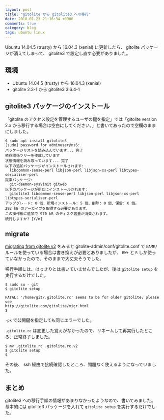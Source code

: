 ```yaml
---
layout: post
title: "gitolite から gitolite3 への移行"
date: 2018-01-23 21:16:34 +0900
comments: true
category: blog
tags: ubuntu linux
---
```

Ubuntu 14.04.5 (trusty) から 16.04.3 (xenial) に更新したら、 gitolite パッケージが消えてしまって、 gitolite3 で設定し直す必要がありました。

<!--more-->

## 環境

- Ubuntu 14.04.5 (trusty) から 16.04.3 (xenial)
- gitolite 2.3-1 から gitolite3 3.6.4-1

## gitolite3 パッケージのインストール

「gitolite のアクセス設定を管理するユーザの鍵を指定」では「gitolite version 2.x から移行する場合は空白にしてください。」と書いてあったので空欄のままにしました。

```console
$ sudo apt install gitolite3
[sudo] password for adminuser@ns6:
パッケージリストを読み込んでいます... 完了
依存関係ツリーを作成しています
状態情報を読み取っています... 完了
以下の追加パッケージがインストールされます:
  libcommon-sense-perl libjson-perl libjson-xs-perl libtypes-serialiser-perl
提案パッケージ:
  git-daemon-sysvinit gitweb
以下のパッケージが新たにインストールされます:
  gitolite3 libcommon-sense-perl libjson-perl libjson-xs-perl libtypes-serialiser-perl
アップグレード: 0 個、新規インストール: 5 個、削除: 0 個、保留: 0 個。
292 kB のアーカイブを取得する必要があります。
この操作後に追加で 970 kB のディスク容量が消費されます。
続行しますか? [Y/n]
```

## migrate

[migrating from gitolite v2](http://gitolite.com/gitolite/migr/index.html) をみると gitolite-admin/conf/gitolite.conf で `NAME/` ルールを使っている場合は書き換えが必要とありましたが、 `RW+` と `R` しか使っていなかったので、そのままで大丈夫そうでした。

移行手順には、はっきりとは書いていませんでしたが、後は `gitolite setup` を実行するだけでした。

```console
$ sudo su - git
$ gitolite setup

FATAL: '/home/git/.gitolite.rc' seems to be for older gitolite; please see
http://gitolite.com/gitolite/migr.html
$
```

`-pk` で公開鍵を指定しても同じエラーでした。

`.gitolite.rc` は変更した覚えがなかったので、リネームして再実行したところ、正常終了しました。

```console
$ mv .gitolite.rc .gitolite.rc.v2
$ gitolite setup
$
```

その後、 ssh 経由で接続確認したところ、問題なく使えるようになっていました。

## まとめ

gitolite3 への移行手順の情報があまりなかったようなので、書いてみました。
基本的には gitolite3 パッケージを入れて `gitolite setup` を実行するだけでした。
